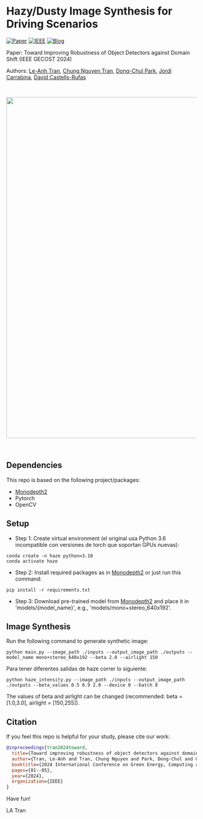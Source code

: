 # Hazy/Dusty Image Synthesis for Driving Scenarios

[![Paper](https://img.shields.io/badge/Paper-Preprint-lightgrey)](https://tranleanh.github.io/assets/pdf/GECOST_2024.pdf)
[![IEEE](https://img.shields.io/badge/Paper-IEEE_Xplore-blue)](https://ieeexplore.ieee.org/abstract/document/10474777/)
[![Blog](https://img.shields.io/badge/Blog-Medium-blue)](https://leanhtrann.medium.com/synthesize-hazy-foggy-image-using-monodepth-and-atmospheric-scattering-model-9850c721b74e)

Paper: Toward Improving Robustness of Object Detectors against Domain Shift (IEEE GECOST 2024)

Authors: [Le-Anh Tran](https://scholar.google.com/citations?user=WzcUE5YAAAAJ&hl=en), [Chung Nguyen Tran](https://scholar.google.com/citations?user=NOlVIV4AAAAJ&hl=en), [Dong-Chul Park](https://scholar.google.com/citations?user=VZUH4sUAAAAJ&hl=en), [Jordi Carrabina](https://scholar.google.com/citations?user=V9-s3BIAAAAJ&hl=ca), [David Castells-Rufas](https://scholar.google.com/citations?user=srfRvBIAAAAJ&hl=en)

<!--- Medium: [Synthesize Hazy/Foggy Image using Monodepth and Atmospheric Scattering Model](https://leanhtrann.medium.com/synthesize-hazy-foggy-image-using-monodepth-and-atmospheric-scattering-model-9850c721b74e) --->
<pre>
<p align="center">
<img src="docs/examples.png" width="900">
</p>
</pre>

## Dependencies

This repo is based on the following project/packages:

- [Monodepth2](https://github.com/nianticlabs/monodepth2)
- Pytorch
- OpenCV

## Setup

- Step 1: Create virtual environment (el original usa Python 3.6 incompatible con versiones de torch que soportan GPUs nuevas):
  
```
conda create -n haze python=3.10
conda activate haze
```

- Step 2: Install required packages as in [Monodepth2](https://github.com/nianticlabs/monodepth2) or just run this command:

```
pip install -r requirements.txt
```

- Step 3: Download pre-trained model from [Monodepth2](https://github.com/nianticlabs/monodepth2) and place it in 'models/{model_name}', e.g., 'models/mono+stereo_640x192'.

## Image Synthesis

Run the following command to generate synthetic image:

```
python main.py --image_path ./inputs --output_image_path ./outputs --model_name mono+stereo_640x192 --beta 2.0 --airlight 150
```

Para tener diferentes salidas de haze correr lo siguiente:

```
python haze_intensity.py --image_path ./inputs --output_image_path ./outputs --beta_values 0.5 0.9 2.0 --device 0 --batch 8
```

The values of beta and airlight can be changed (recommended: beta = [1.0,3.0], airlight = [150,255]).

## Citation

If you feel this repo is helpful for your study, please cite our work:

```bibtex
@inproceedings{tran2024toward,
  title={Toward improving robustness of object detectors against domain shift},
  author={Tran, Le-Anh and Tran, Chung Nguyen and Park, Dong-Chul and Carrabina, Jordi and Castells-Rufas, David},
  booktitle={2024 International Conference on Green Energy, Computing and Sustainable Technology (GECOST)},
  pages={01--05},
  year={2024},
  organization={IEEE}
}
```

Have fun!

LA Tran
